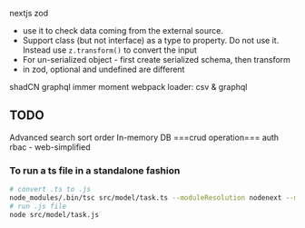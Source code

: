 nextjs
zod

- use it to check data coming from the external source.
- Support class (but not interface) as a type to property. Do not use it. Instead use `z.transform()` to convert the input
- For un-serialized object - first create serialized schema, then transform
- in zod, optional and undefined are different

shadCN
graphql
immer
moment
webpack loader: csv & graphql

## TODO

Advanced search
sort order
In-memory DB
===crud operation===
auth rbac - web-simplified

### To run a ts file in a standalone fashion

```bash
# convert .ts to .js
node_modules/.bin/tsc src/model/task.ts --moduleResolution nodenext --module nodenext
# run .js file
node src/model/task.js
```
